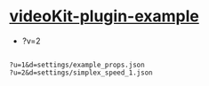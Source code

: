 # [videoKit-plugin-example](https://github.com/p5videoKit/videoKit-plugin-example.git)

- ?v=2

```

?u=1&d=settings/example_props.json
?u=2&d=settings/simplex_speed_1.json

```
